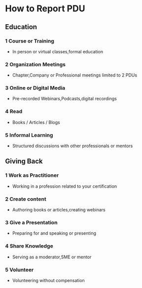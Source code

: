 
# How to Report PDU

## Education

### 1 Course or Training

- In person or virtual classes,formal education

### 2 Organization Meetings

- Chapter,Company or Professional meetings limited to 2 PDUs

### 3 Online or Digital Media

- Pre-recorded Webinars,Podcasts,digital recordings

### 4 Read

- Books / Articles / Blogs
 
### 5 Informal Learning

- Structured discussions with other professionals or mentors 

## Giving Back

### 1 Work as Practitioner

- Working in a profession related to your certification

### 2 Create content

- Authoring books or articles,creating webinars

### 3 Give a Presentation

- Preparing for and speaking or presenting

### 4 Share Knowledge

- Serving as a moderator,SME or mentor

### 5 Volunteer

- Volunteering without compensation

